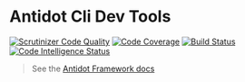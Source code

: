 # Antidot Cli Dev Tools

[![Scrutinizer Code Quality](https://scrutinizer-ci.com/g/antidot-framework/dev-tools/badges/quality-score.png?b=master)](https://scrutinizer-ci.com/g/antidot-framework/dev-tools/?branch=master)
[![Code Coverage](https://scrutinizer-ci.com/g/antidot-framework/dev-tools/badges/coverage.png?b=master)](https://scrutinizer-ci.com/g/antidot-framework/dev-tools/?branch=master)
[![Build Status](https://scrutinizer-ci.com/g/antidot-framework/dev-tools/badges/build.png?b=master)](https://scrutinizer-ci.com/g/antidot-framework/dev-tools/build-status/master)
[![Code Intelligence Status](https://scrutinizer-ci.com/g/antidot-framework/dev-tools/badges/code-intelligence.svg?b=master)](https://scrutinizer-ci.com/code-intelligence)

> See the [Antidot Framework docs](https://antidotfw.io/#/framework/console-line-tool)
